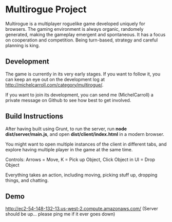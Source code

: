 
Multirogue Project
==================

Multirogue is a multiplayer roguelike game developed uniquely for browsers. The gaming environment is always organic, randomely generated, making
the gameplay emergent and spontaneous. It has a focus on cooperation and competition. Being turn-based, strategy and careful planning is king.

Development
-----------

The game is currently in its very early stages. If you want to follow it, you can keep an eye out on the development log at http://michelcarroll.com/category/multirogue/. 

If you want to join its development, you can send me (MichelCarroll) a private message on Github to see how best to get involved.

Build Instructions
------------------

After having built using Grunt, to run the server, run **node dist/server/main.js**, and open **dist/client/index.html** in a modern browser.

You might want to open multiple instances of the client in different tabs, and explore having multiple player in the game at the same time.

Controls:
Arrows = Move, 
K = Pick up Object, 
Click Object in UI = Drop Object

Everything takes an action, including moving, picking stuff up, dropping things, and chatting.

Demo
----

http://ec2-54-148-132-13.us-west-2.compute.amazonaws.com/
(Server should be up... please ping me if it ever goes down)
